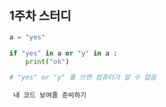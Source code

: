 ## 1주차 스터디 

```python
a = "yes"

if "yes" in a or "y" in a :
    print("ok")

# "yes" or "y" 를 쓰면 컴퓨터가 알 수 없음 
```

` 내 코드 보여줄 준비하기`
